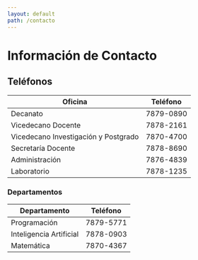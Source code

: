 ```yaml
---
layout: default
path: /contacto
---
```


# Información de Contacto

## Teléfonos

| Oficina | Teléfono |
|---------|----------|
| Decanato | 7879-0890 |
| Vicedecano Docente | 7878-2161 |
| Vicedecano Investigación y Postgrado | 7870-4700 |
| Secretaría Docente | 7878-8690 |
| Administración | 7876-4839 |
| Laboratorio | 7878-1235 |

### Departamentos

| Departamento | Teléfono |
|---------|----------|
| Programación | 7879-5771 |
| Inteligencia Artificial | 7878-0903 |
| Matemática | 7870-4367 |
